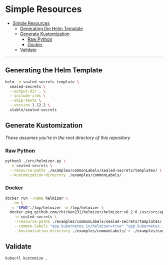 # Simple Resources

- [Simple Resources](#simple-resources)
  - [Generating the Helm Template](#generating-the-helm-template)
  - [Generate Kustomization](#generate-kustomization)
    - [Raw Python](#raw-python)
    - [Docker](#docker)
  - [Validate](#validate)

---

## Generating the Helm Template

```bash
helm -n sealed-secrets template \
  sealed-secrets \
  --output-dir . \
  --include-crds \
  --skip-tests \
  --version 1.12.2 \
  stable/sealed-secrets
```

## Generate Kustomization

_These assumes you're in the root directory of this repository_

### Raw Python

```bash
python3 ./src/helmizer.py \
  -n sealed-secrets \
  --resource-paths ./examples/commonLabels/sealed-secrets/templates/ \
  --kustomization-directory ./examples/commonLabels/
```

### Docker

```bash
docker run --name helmizer \
  --rm \
  -v "$PWD":/tmp/helmizer -w /tmp/helmizer \
  docker.pkg.github.com/chicken231/helmizer/helmizer:v0.2.0 /usr/src/app/helmizer.py \
    -n sealed-secrets \
    --resource-paths ./examples/commonLabels/sealed-secrets/templates/ \
    --common-labels "app.kubernetes.io/helmizer=true" "app.kubernetes.io/yes=false" \
    --kustomization-directory ./examples/commonLabels/ > ./examples/commonLabels/kustomization.yaml
```

## Validate

```bash
kubectl kustomize .
```
